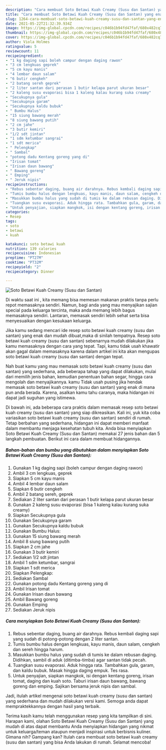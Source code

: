 ```yaml
---
description: "Cara membuat Soto Betawi Kuah Creamy (Susu dan Santan) yang enak Untuk Jualan"
title: "Cara membuat Soto Betawi Kuah Creamy (Susu dan Santan) yang enak Untuk Jualan"
slug: 1264-cara-membuat-soto-betawi-kuah-creamy-susu-dan-santan-yang-enak-untuk-jualan
date: 2021-05-22T21:32:39.934Z
image: https://img-global.cpcdn.com/recipes/c046b1b94fd47faf/680x482cq70/soto-betawi-kuah-creamy-susu-dan-santan-foto-resep-utama.jpg
thumbnail: https://img-global.cpcdn.com/recipes/c046b1b94fd47faf/680x482cq70/soto-betawi-kuah-creamy-susu-dan-santan-foto-resep-utama.jpg
cover: https://img-global.cpcdn.com/recipes/c046b1b94fd47faf/680x482cq70/soto-betawi-kuah-creamy-susu-dan-santan-foto-resep-utama.jpg
author: Viola Holmes
ratingvalue: 5
reviewcount: 11
recipeingredient:
- "1 kg daging sapi boleh campur dengan daging rawon"
- "3 cm lengkuas geprek"
- "5 cm kayu manis"
- "4 lembar daun salam"
- "6 butir cengkeh"
- "2 batang sereh geprek"
- "2 liter santan dari perasan 1 butir kelapa parut ukuran besar"
- "2 kaleng susu evaporasi bisa 1 kaleng kalau kurang suka creamy"
- "Secukupnya gula"
- "Secukupnya garam"
- "Secukupnya kaldu bubuk"
- " Bumbu Halus"
- "15 siung bawang merah"
- "8 siung bawang putih"
- "2 cm jahe"
- "3 butir kemiri"
- "1/2 sdt jintan"
- "1 sdm ketumbar sangrai"
- "1 sdt merica"
- " Pelengkap"
- " Sambal"
- "potong dadu Kentang goreng yang di"
- "Irisan tomat"
- "Irisan daun bawang"
- " Bawang goreng"
- " Emping"
- " Jeruk nipis"
recipeinstructions:
- "Rebus sebentar daging, buang air darahnya. Rebus kembali daging sapi yang sudah di potong-potong dengan 2 liter santan."
- "Tumis bumbu halus dengan lengkuas, kayu manis, daun salam, cengkeh dan sereh hingga harum."
- "Masukkan bumbu halus yang sudah di tumis ke dalam rebusan daging. Didihkan, sambil di aduk (ditimba-timba) agar santan tidak pecah."
- "Tuangkan susu evaporasi. Aduk hingga rata. Tambahkan gula, garam, dan kaldu bubuk. Masak hingga daging empuk. Tes rasa."
- "Untuk penyajian, siapkan mangkok, isi dengan kentang goreng, irisan tomat, daging dan kuah soto. Taburi irisan daun bawang, bawang goreng dan emping. Sajikan bersama jeruk nipis dan sambal."
categories:
- Resep
tags:
- soto
- betawi
- kuah

katakunci: soto betawi kuah 
nutrition: 139 calories
recipecuisine: Indonesian
preptime: "PT27M"
cooktime: "PT32M"
recipeyield: "2"
recipecategory: Dinner

---
```



![Soto Betawi Kuah Creamy (Susu dan Santan)](https://img-global.cpcdn.com/recipes/c046b1b94fd47faf/680x482cq70/soto-betawi-kuah-creamy-susu-dan-santan-foto-resep-utama.jpg)

Di waktu  saat ini , kita memang bisa memesan makanan praktis tanpa perlu repot memasaknya sendiri. Namun, bagi anda yang mau menyajikan sajian special pada keluarga tercinta, maka anda memang lebih bagus memasaknya sendiri. Lantaran, memasak sendiri lebih sehat serta bisa menyesuaikan dengan kesukaan keluarga.

Jika kamu sedang mencari ide resep soto betawi kuah creamy (susu dan santan) yang enak dan mudah dibuat,maka di sinilah tempatnya. Resep soto betawi kuah creamy (susu dan santan)  sebenarnya mudah dilakukan jika kamu memasaknya dengan cara yang tepat. Tapi, kamu tidak usah khawatir akan gagal dalam memasaknya 
karena dalam artikel ini kita akan mengupas soto betawi kuah creamy (susu dan santan) dengan tepat.  



Nah buat kamu yang mau memasak soto betawi kuah creamy (susu dan santan) yang sederhana, ada beberapa tahap yang dapat dilakukan, mulai dari memilih jenis bahan, kemudian penentuan bahan segar, hingga cara mengolah dan menyajikannya. kamu Tidak usah pusing jika hendak memasak soto betawi kuah creamy (susu dan santan) yang enak di mana pun anda berada. Karena, asalkan kamu  tahu caranya, maka hidangan ini dapat jadi suguhan yang istimewa.

Di bawah ini, ada beberapa cara praktis  dalam memasak resep soto betawi kuah creamy (susu dan santan) yang siap dikreasikan. Kali ini, yuk kita coba variasikan soto betawi kuah creamy (susu dan santan) sendiri di rumah. Tetap berbahan yang sederhana, hidangan ini dapat memberi manfaat dalam membantu menjaga kesehatan tubuh kita. Anda bisa menyiapkan Soto Betawi Kuah Creamy (Susu dan Santan) memakai 27 jenis bahan dan 5 langkah pembuatan. Berikut ini cara dalam membuat hidangannya.

<!--inarticleads1-->

##### Bahan-bahan dan bumbu yang dibutuhkan dalam menyiapkan Soto Betawi Kuah Creamy (Susu dan Santan):

1. Gunakan 1 kg daging sapi (boleh campur dengan daging rawon)
1. Ambil 3 cm lengkuas, geprek
1. Siapkan 5 cm kayu manis
1. Ambil 4 lembar daun salam
1. Siapkan 6 butir cengkeh
1. Ambil 2 batang sereh, geprek
1. Sediakan 2 liter santan dari perasan 1 butir kelapa parut ukuran besar
1. Gunakan 2 kaleng susu evaporasi (bisa 1 kaleng kalau kurang suka creamy)
1. Siapkan Secukupnya gula
1. Gunakan Secukupnya garam
1. Gunakan Secukupnya kaldu bubuk
1. Gunakan  Bumbu Halus:
1. Gunakan 15 siung bawang merah
1. Ambil 8 siung bawang putih
1. Siapkan 2 cm jahe
1. Gunakan 3 butir kemiri
1. Sediakan 1/2 sdt jintan
1. Ambil 1 sdm ketumbar, sangrai
1. Siapkan 1 sdt merica
1. Siapkan  Pelengkap:
1. Sediakan  Sambal
1. Gunakan potong dadu Kentang goreng yang di
1. Ambil Irisan tomat
1. Gunakan Irisan daun bawang
1. Ambil  Bawang goreng
1. Gunakan  Emping
1. Sediakan  Jeruk nipis




<!--inarticleads2-->

##### Cara menyiapkan Soto Betawi Kuah Creamy (Susu dan Santan):

1. Rebus sebentar daging, buang air darahnya. Rebus kembali daging sapi yang sudah di potong-potong dengan 2 liter santan.
1. Tumis bumbu halus dengan lengkuas, kayu manis, daun salam, cengkeh dan sereh hingga harum.
1. Masukkan bumbu halus yang sudah di tumis ke dalam rebusan daging. Didihkan, sambil di aduk (ditimba-timba) agar santan tidak pecah.
1. Tuangkan susu evaporasi. Aduk hingga rata. Tambahkan gula, garam, dan kaldu bubuk. Masak hingga daging empuk. Tes rasa.
1. Untuk penyajian, siapkan mangkok, isi dengan kentang goreng, irisan tomat, daging dan kuah soto. Taburi irisan daun bawang, bawang goreng dan emping. Sajikan bersama jeruk nipis dan sambal.




Jadi, itulah artikel mengenai  soto betawi kuah creamy (susu dan santan)  yang sederhana dan mudah dilakukan versi kami. Semoga anda dapat mempraktekkannya dengan hasil yang terbaik. 

Terima kasih kamu telah menggunakan resep yang kita tampilkan di sini. Harapan kami, olahan  Soto Betawi Kuah Creamy (Susu dan Santan) yang mudah di atas dapat membantu Anda menyiapkan hidangan yang nikmat untuk keluarga/teman ataupun menjadi inspirasi untuk berbisnis kuliner. Gimana nih? Gampang kan? Itulah cara membuat soto betawi kuah creamy (susu dan santan) yang bisa Anda lakukan di rumah. Selamat mencoba!

